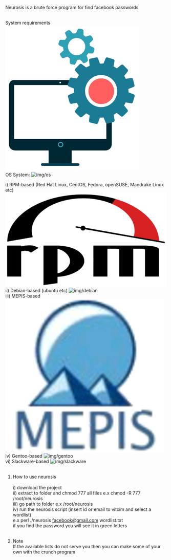 Neurosis is a brute force program for find facebook passwords  <br><br>

 System requirements ![img/sytem_requirements](img/system_requirements.png) <br>
 OS System: ![img/os](img/os.png) <br>
 
 i) RPM-based (Red Hat Linux, CentOS, Fedora, openSUSE, Mandrake Linux etc)  ![img/rpm](img/rpm.png) <br>
  ii) Debian-based (ubuntu etc) ![img/debian](img/debian.png) <br>
  iii) MEPIS-based  ![img/mepis](img/mepis.png) <br>
  iv) Gentoo-based ![img/gentoo](img/gentoo.png) <br>
  vi) Slackware-based ![img/slackware](img/slackware.png) <br><br>

1) How to use neurosis <br><br>
   i) download the project <br>
   ii) extract to folder and chmod 777 all files e.x chmod -R 777 /root/neurosis <br>
   iii) go path to folder e.x /root/neurosis <br>
   iv) run the neurosis script (insert id or email to vitcim and select a wordlist) <br>
       e.x perl ./neurosis facebook@gmail.com wordlist.txt <br>
       if you find the password you will see it in green letters <br><br>


2) Note <br>
If the available lists do not serve you then you can make some of your own with the crunch program
